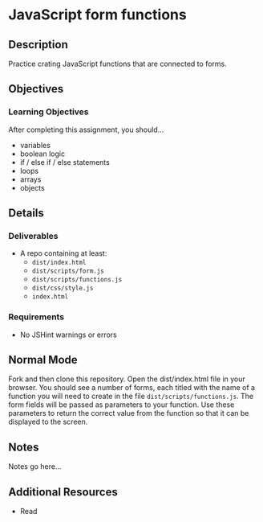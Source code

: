 # JavaScript form functions

## Description
Practice crating JavaScript functions that are connected to forms.


## Objectives

### Learning Objectives

After completing this assignment, you should…

* variables
* boolean logic
* if / else if / else statements
* loops
* arrays
* objects

## Details

### Deliverables

* A repo containing at least:
  * `dist/index.html`
  * `dist/scripts/form.js`
  * `dist/scripts/functions.js`
  * `dist/css/style.js`
  * `index.html`

### Requirements

* No JSHint warnings or errors


## Normal Mode
Fork and then clone this repository. Open the dist/index.html file in your browser. You should see a number of forms, each titled with the name of a function you will need to create in the file `dist/scripts/functions.js`. The form fields will be passed as parameters to your function. Use these parameters to return the correct value from the function so that it can be displayed to the screen.
            


## Notes

Notes go here...

## Additional Resources

* Read []()
